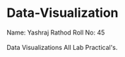 # Data-Visualization
Name: Yashraj Rathod Roll No: 45    
<br>
Data Visualizations All Lab Practical's.
